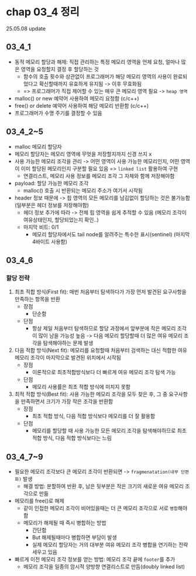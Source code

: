 # chap 03_4 정리 
25.05.08 update

## 03_4_1
* 동적 메모리 할당과 해제: 직접 관리하는 특정 메모리 영역을 언제 요청, 얼마나 많은 영역을 요청할지 결정 후 할당하는 것
    * 함수의 호출 횟수와 상관없이 프로그래머가 해당 메모리 영역의 사용이 완료되었다고 확신할때까지 유효하게 유지됨 -> 이후 무효화됨 
    * => 프로그래머가 직접 제어할 수 있는 매우 큰 메모리 영역 필요 -> `heap 영역`   
* malloc() or new 예약어 사용하여 메모리 요청함 (c/c++)
* free() or delete 예약어 사용하여 해당 메모리 반환함 (c/c++)
* 프로그래머가 수명 주기를 결정할 수 있음 

## 03_4_2~5
* malloc 메모리 할당자 
* 메모리 할당자는 메모리 영역에 무엇을 저장할지까지 신경 쓰지 x 
* 사용 가능한 메모리 조각을 관리 -> 어떤 영역이 사용 가능한 메모리인지, 어떤 영역이 이미 할당된 메모리인지 구분할 필요 있음 => `linked list` 활용하여 구현 
    * 연결리스트, 메모리 사용 정보를 메모리 조각 그 자체와 함께 저장해야함 
* payload: 할당 가능한 메모리 조각
    * malloc() 호출 시 반환되는 메모리 주소가 여기서 시작됨
* header 정보 때문에 -> 힙 영역의 모든 메모리를 남김없이 할당하는 것은 불가능함 (일부분은 헤더 정보를 저장해야함)
    * 헤더 정보 추가에 따라 -> 전체 힙 영역을 쉽게 추적할 수 있음 (메모리 조각이 여유상태인지, 할당되었는지 확인..)
    * 마지막 비트: 0/1 
        * 메모리 할당자에서도 tail node를 알려주는 특수한 표시(sentinel) (마지막 4바이트 사용함)

## 03_4_6
### 할당 전략
1. 최초 적합 방식(First fit): 매번 처음부터 탐색하다가 가장 먼저 발견된 요구사항을 만족하는 항목을 반환 
    * 장점
        * 단순함 
    * 단점
        * 항상 제일 처음부터 탐색하므로 할당 과정에서 앞부분에 작은 메모리 조각이 많이 남을 가능성 높음 -> 다음 메모리 할당할때 더 많은 여유 메모리 조각을 탐색해야하는 문제 발생 
2. 다음 적합 방식(Next fit): 메모리를 요청할때 처음부터 검색하는 대신 적합한 여유 메모리 조각이 마지막으로 발견된 위치에서 시작됨 
    * 장점
        * 이론적으로 최초적합방식보다 더 빠르게 여유 메모리 조각 탐색 가능
    * 단점
        * 메모리 사용률은 최초 적합 방식에 미치지 못함 
3. 최적 적합 방식(Best fit): 사용 가능한 메모리 조각을 모두 찾은 후, 그 중 요구사항을 만족하면서 크기가 가장 작은 조각을 반환함 
    * 장점
        * 최초 적합 방식, 다음 적합 방식보다 메모리를 더 잘 활용함 
    * 단점
        * 메모리를 할당할 때 사용 가능한 모든 메모리 조각을 탐색해야하므로 최초 적합 방식, 다음 적합 방식보다는 느림 

## 03_4_7~9
* 필요한 메모리 조각보다 큰 메모리 조각이 반환되면 -> `fragmenatation(내부 단편화)` 발생 
    * 해결 방법: 분할하여 반환 후, 남은 뒷부분은 작은 크기의 새로운 여유 메모리 조각으로 만듦 
* 메모리를 free()로 해제 
    * 같이 인접한 메모리 조각이 비어있을때는 더 큰 메모리 조각으로 서로 `병합`해야함 
    * 메모리가 해제될 때 즉시 병합하는 방법
        * 간단함 
        * But 해제될때마다 병합하면 부담이 발생 
        * 실제 메모리 할당자는 거의 대부분 여유 메모리 조각 병합을 연기하는 전략 세우고 있음 
* 빠르게 이전 메모리 조각 정보를 얻는 방법: 메모리 조각 끝에 `footer`를 추가 
    * 메모리 조각을 일종의 암시적 양방향 연결리스트로 만듬(doubly linked list) 